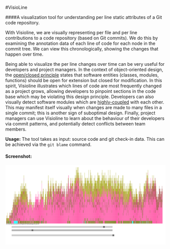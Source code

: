 #VisioLine

####A visualization tool for understanding per line static attributes of a Git code repository.

With Visioline, we are visually representing per file and per line contributions to a code repository (based on Git commits). We do this by examining the annotation data of each line of code for each node in the commit tree. We can view this chronologically, showing the changes that happen over time. 

Being able to visualize the per line changes over time can be very useful for developers and project managers. In the context of object-oriented design, the [open/closed principle](https://en.wikipedia.org/wiki/Open/closed_principle) states that software entities (classes, modules, functions) should be open for extension but closed for modification. In this spirit, Visioline illustrates which lines of code are most frequently changed as a project grows, allowing developers to pinpoint sections in the code base which may be violating this design principle. Developers can also visually detect software modules which are [highly-coupled](https://en.wikipedia.org/wiki/Coupling_(computer_programming)) with each other. This may manifest itself visually when changes are made to many files in a single commit; this is another sign of suboptimal design. Finally, project managers can use Visioline to learn about the behaviour of their developers via commit patterns, and potentially detect conflicts between team members. 

**Usage:** The tool takes as input: source code and git check-in data. This can be achieved via the ```git blame``` command. 

#### Screenshot:

![Alt text](images/file2.png)





